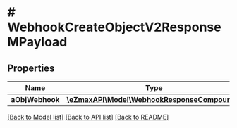 # # WebhookCreateObjectV2ResponseMPayload

## Properties

Name | Type | Description | Notes
------------ | ------------- | ------------- | -------------
**aObjWebhook** | [**\eZmaxAPI\Model\WebhookResponseCompound[]**](WebhookResponseCompound.md) |  |

[[Back to Model list]](../../README.md#models) [[Back to API list]](../../README.md#endpoints) [[Back to README]](../../README.md)
